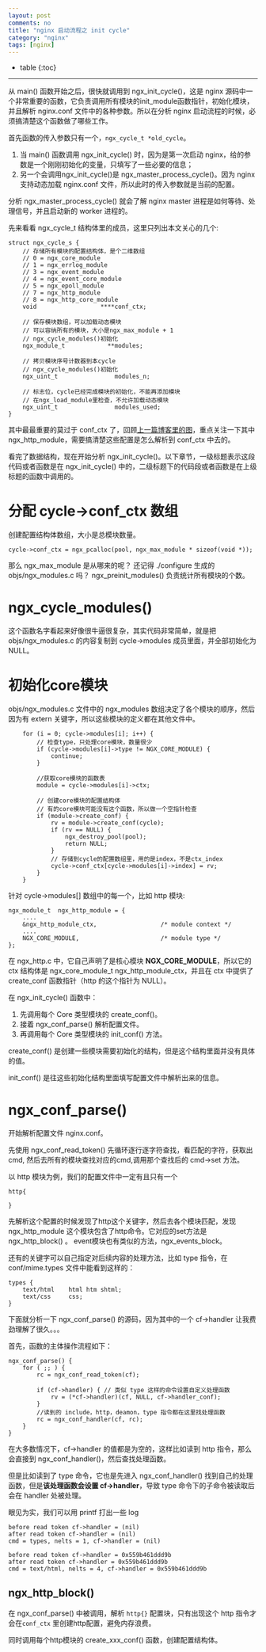 ```yaml
---
layout: post
comments: no
title: "nginx 启动流程之 init cycle"
category: "nginx"
tags: [nginx]
---
```


* table
{:toc}
***

从 main() 函数开始之后，很快就调用到 ngx_init_cycle()，这是 nginx 源码中一个非常重要的函数，它负责调用所有模块的init_module函数指针，初始化模块，并且解析 nginx.conf 文件中的各种参数。所以在分析 nginx 启动流程的时候，必须搞清楚这个函数做了哪些工作。

首先函数的传入参数只有一个，`ngx_cycle_t *old_cycle`。

1) 当 main() 函数调用 ngx_init_cycle() 时，因为是第一次启动 nginx，给的参数是一个刚刚初始化的变量，只填写了一些必要的信息；    
2) 另一个会调用ngx_init_cycle()是 ngx_master_process_cycle()。因为 nginx 支持动态加载 nginx.conf 文件，所以此时的传入参数就是当前的配置。


分析 ngx_master_process_cycle() 就会了解 nginx master 进程是如何等待、处理信号，并且启动新的 worker 进程的。

先来看看 ngx_cycle_t 结构体里的成员，这里只列出本文关心的几个:

```
struct ngx_cycle_s {
    // 存储所有模块的配置结构体，是个二维数组
    // 0 = ngx_core_module
    // 1 = ngx_errlog_module
    // 3 = ngx_event_module
    // 4 = ngx_event_core_module
    // 5 = ngx_epoll_module
    // 7 = ngx_http_module
    // 8 = ngx_http_core_module
    void                  ****conf_ctx;

    // 保存模块数组，可以加载动态模块
    // 可以容纳所有的模块，大小是ngx_max_module + 1
    // ngx_cycle_modules()初始化
    ngx_module_t            **modules;

    // 拷贝模块序号计数器到本cycle
    // ngx_cycle_modules()初始化
    ngx_uint_t                modules_n;

    // 标志位，cycle已经完成模块的初始化，不能再添加模块
    // 在ngx_load_module里检查，不允许加载动态模块
    ngx_uint_t                modules_used;
}   
```

其中最最重要的莫过于 conf_ctx 了，回顾[上一篇博客里的图](/image/2018/ngx-conf.png)，重点关注一下其中 ngx_http_module，需要搞清楚这些配置是怎么解析到 conf_ctx 中去的。

看完了数据结构，现在开始分析 ngx_init_cycle()。以下章节，一级标题表示这段代码或者函数是在 ngx_init_cycle() 中的，二级标题下的代码段或者函数是在上级标题的函数中调用的。

# 分配 cycle->conf_ctx 数组

创建配置结构体数组，大小是总模块数量。  

`cycle->conf_ctx = ngx_pcalloc(pool, ngx_max_module * sizeof(void *));`

那么 ngx_max_module 是从哪来的呢？ 还记得 ./configure 生成的 objs/ngx_modules.c 吗？ ngx_preinit_modules() 负责统计所有模块的个数。

# ngx_cycle_modules() 

这个函数名字看起来好像很牛逼很复杂，其实代码非常简单，就是把 objs/ngx_modules.c 的内容复制到 cycle->modules 成员里面，并全部初始化为 NULL。

# 初始化core模块

objs/ngx_modules.c 文件中的 ngx_modules 数组决定了各个模块的顺序，然后因为有 extern 关键字，所以这些模块的定义都在其他文件中。

```
    for (i = 0; cycle->modules[i]; i++) {
        // 检查type，只处理core模块，数量很少
        if (cycle->modules[i]->type != NGX_CORE_MODULE) {
            continue;
        }

        //获取core模块的函数表
        module = cycle->modules[i]->ctx;

        // 创建core模块的配置结构体
        // 有的core模块可能没有这个函数，所以做一个空指针检查
        if (module->create_conf) {
            rv = module->create_conf(cycle);
            if (rv == NULL) {
                ngx_destroy_pool(pool);
                return NULL;
            }
            // 存储到cycle的配置数组里，用的是index，不是ctx_index
            cycle->conf_ctx[cycle->modules[i]->index] = rv;
        }
    }

```

针对 cycle->modules[] 数组中的每一个，比如 http 模块:

```
ngx_module_t  ngx_http_module = {
    ....
    &ngx_http_module_ctx,                  /* module context */
    ....
    NGX_CORE_MODULE,                       /* module type */
};
```

在 ngx_http.c 中，它自己声明了是核心模块 **NGX_CORE_MODULE**，所以它的 ctx 结构体是 ngx_core_module_t ngx_http_module_ctx，并且在 ctx 中提供了 create_conf 函数指针（http 的这个指针为 NULL）。

在 ngx_init_cycle() 函数中：

1. 先调用每个 Core 类型模块的 create_conf()。
2. 接着 ngx_conf_parse() 解析配置文件。
3. 再调用每个 Core 类型模块的 init_conf() 方法。

create_conf() 是创建一些模块需要初始化的结构，但是这个结构里面并没有具体的值。

init_conf() 是往这些初始化结构里面填写配置文件中解析出来的信息。

# ngx_conf_parse() 

开始解析配置文件 nginx.conf。

先使用 ngx_conf_read_token() 先循环逐行逐字符查找，看匹配的字符，获取出cmd, 然后去所有的模块查找对应的cmd,调用那个查找后的 cmd->set 方法。

以 http 模块为例，我们的配置文件中一定有且只有一个
```
http{

}
```

先解析这个配置的时候发现了http这个关键字，然后去各个模块匹配，发现 ngx_http_module 这个模块包含了http命令。它对应的set方法是 ngx_http_block() 。 event模块也有类似的方法，ngx_events_block。

还有的关键字可以自己指定对后续内容的处理方法，比如 type 指令，在 conf/mime.types 文件中能看到这样的：

```
types {
    text/html    html htm shtml;
    text/css     css;
}
```

下面就分析一下 ngx_conf_parse() 的源码，因为其中的一个 cf->handler 让我费劲理解了很久。。。

首先，函数的主体操作流程如下：

```
ngx_conf_parse() {
    for ( ;; ) {
        rc = ngx_conf_read_token(cf);

        if (cf->handler) { // 类似 type 这样的命令设置自定义处理函数
            rv = (*cf->handler)(cf, NULL, cf->handler_conf);
        }
        //读到的 include，http，deamon，type 指令都在这里找处理函数
        rc = ngx_conf_handler(cf, rc); 
    }
}
```

在大多数情况下，cf->handler 的值都是为空的，这样比如读到 http 指令，那么会直接到 ngx_conf_handler()，然后查找处理函数。

但是比如读到了 type 命令，它也是先进入 ngx_conf_handler() 找到自己的处理函数，但是**该处理函数会设置 cf->handler**，导致 type 命令下的子命令被读取后会在 handler 处被处理。

眼见为实，我们可以用 printf 打出一些 log

```
before read token cf->handler = (nil)
after read token cf->handler = (nil)
cmd = types, nelts = 1, cf->handler = (nil)

before read token cf->handler = 0x559b461ddd9b
after read token cf->handler = 0x559b461ddd9b
cmd = text/html, nelts = 4, cf->handler = 0x559b461ddd9b
```

## ngx_http_block() 

在 ngx_conf_parse() 中被调用，解析 `http{}` 配置块，只有出现这个 http 指令才会在`conf_ctx` 里创建http配置，避免内存浪费。

同时调用每个http模块的 create_xxx_conf() 函数，创建配置结构体。














